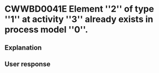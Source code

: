 # CWWBD0041E Element ''2'' of type ''1'' at activity ''3'' already exists in process model ''0''.

## Explanation

## User response